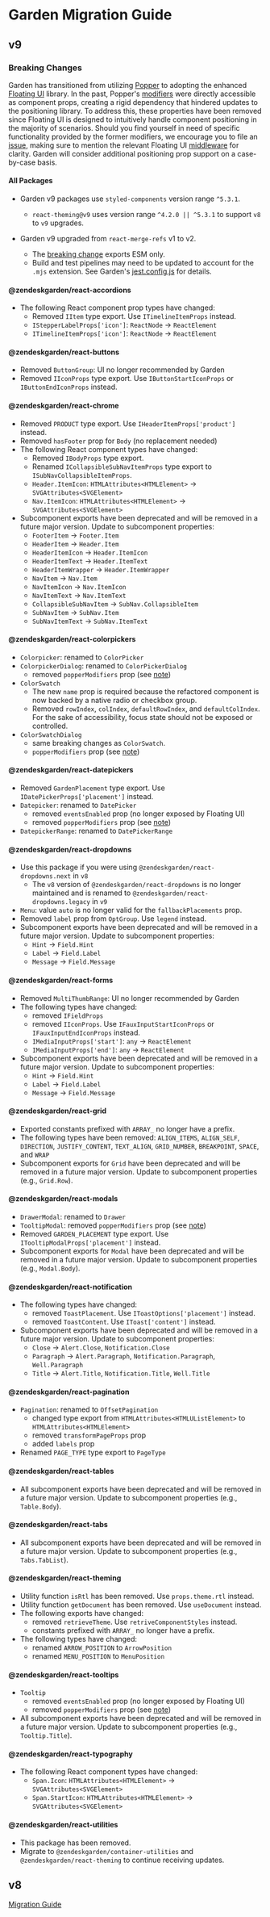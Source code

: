 # Garden Migration Guide

## v9

### Breaking Changes

Garden has transitioned from utilizing [Popper](https://popper.js.org/docs/) to
adopting the enhanced [Floating UI](https://floating-ui.com/) library. In the
past, Popper's [modifiers](https://popper.js.org/docs/v2/modifiers/) were
directly accessible as component props, creating a rigid dependency that
hindered updates to the positioning library. To address this, these properties
have been removed since Floating UI is designed to intuitively handle component
positioning in the majority of scenarios. Should you find yourself in need of
specific functionality provided by the former modifiers, we encourage you to
file an [issue](https://github.com/zendeskgarden/react-components/issues),
making sure to mention the relevant Floating UI
[middleware](https://floating-ui.com/docs/middleware) for clarity. Garden will
consider additional positioning prop support on a case-by-case basis.

#### All Packages

- Garden v9 packages use `styled-components` version range `^5.3.1`.

  - `react-theming@v9` uses version range `^4.2.0 || ^5.3.1` to support `v8` to `v9` upgrades.

- Garden v9 upgraded from `react-merge-refs` v1 to v2.
  - The [breaking
    change](https://github.com/gregberge/react-merge-refs/blob/main/CHANGELOG.md#200-2022-06-19)
    exports ESM only.
  - Build and test pipelines may need to be updated to account for the `.mjs`
    extension. See Garden's
    [jest.config.js](https://github.com/zendeskgarden/react-components/blob/c2aa97d1edccfa0578ee5655b543ca6635767fb9/utils/test/jest.config.js#L28-L30)
    for details.

#### @zendeskgarden/react-accordions

- The following React component prop types have changed:
  - Removed `IItem` type export. Use `ITimelineItemProps` instead.
  - `IStepperLabelProps['icon']`: `ReactNode` -> `ReactElement`
  - `ITimelineItemProps['icon']`: `ReactNode` -> `ReactElement`

#### @zendeskgarden/react-buttons

- Removed `ButtonGroup`: UI no longer recommended by Garden
- Removed `IIconProps` type export. Use `IButtonStartIconProps` or `IButtonEndIconProps` instead.

#### @zendeskgarden/react-chrome

- Removed `PRODUCT` type export. Use `IHeaderItemProps['product']` instead.
- Removed `hasFooter` prop for `Body` (no replacement needed)
- The following React component types have changed:
  - Removed `IBodyProps` type export.
  - Renamed `ICollapsibleSubNavItemProps` type export to `ISubNavCollapsibleItemProps`.
  - `Header.ItemIcon`: `HTMLAttributes<HTMLElement>` -> `SVGAttributes<SVGElement>`
  - `Nav.ItemIcon`: `HTMLAttributes<HTMLElement>` -> `SVGAttributes<SVGElement>`
- Subcomponent exports have been deprecated and will be removed in a future major version. Update
  to subcomponent properties:
  - `FooterItem` -> `Footer.Item`
  - `HeaderItem` -> `Header.Item`
  - `HeaderItemIcon` -> `Header.ItemIcon`
  - `HeaderItemText` -> `Header.ItemText`
  - `HeaderItemWrapper` -> `Header.ItemWrapper`
  - `NavItem` -> `Nav.Item`
  - `NavItemIcon` -> `Nav.ItemIcon`
  - `NavItemText` -> `Nav.ItemText`
  - `CollapsibleSubNavItem` -> `SubNav.CollapsibleItem`
  - `SubNavItem` -> `SubNav.Item`
  - `SubNavItemText` -> `SubNav.ItemText`

#### @zendeskgarden/react-colorpickers

- `Colorpicker`: renamed to `ColorPicker`
- `ColorpickerDialog`: renamed to `ColorPickerDialog`
  - removed `popperModifiers` prop (see [note](#breaking-changes))
- `ColorSwatch`
  - The new `name` prop is required because the refactored component is now
    backed by a native radio or checkbox group.
  - Removed `rowIndex`, `colIndex`, `defaultRowIndex`, and `defaultColIndex`.
    For the sake of accessibility, focus state should not be exposed or controlled.
- `ColorSwatchDialog`
  - same breaking changes as `ColorSwatch`.
  - `popperModifiers` prop (see [note](#breaking-changes))

#### @zendeskgarden/react-datepickers

- Removed `GardenPlacement` type export. Use `IDatePickerProps['placement']` instead.
- `Datepicker`: renamed to `DatePicker`
  - removed `eventsEnabled` prop (no longer exposed by Floating UI)
  - removed `popperModifiers` prop (see [note](#breaking-changes))
- `DatepickerRange`: renamed to `DatePickerRange`

#### @zendeskgarden/react-dropdowns

- Use this package if you were using `@zendeskgarden/react-dropdowns.next` in `v8`
  - The `v8` version of `@zendeskgarden/react-dropdowns` is no longer maintained and is
    renamed to `@zendeskgarden/react-dropdowns.legacy` in `v9`
- `Menu`: value `auto` is no longer valid for the `fallbackPlacements` prop.
- Removed `label` prop from `OptGroup`. Use `legend` instead.
- Subcomponent exports have been deprecated and will be removed in a future major version. Update
  to subcomponent properties:
  - `Hint` -> `Field.Hint`
  - `Label` -> `Field.Label`
  - `Message` -> `Field.Message`

#### @zendeskgarden/react-forms

- Removed `MultiThumbRange`: UI no longer recommended by Garden
- The following types have changed:
  - removed `IFieldProps`
  - removed `IIconProps`. Use `IFauxInputStartIconProps` or `IFauxInputEndIconProps` instead.
  - `IMediaInputProps['start']`: `any` -> `ReactElement`
  - `IMediaInputProps['end']`: `any` -> `ReactElement`
- Subcomponent exports have been deprecated and will be removed in a future major version. Update
  to subcomponent properties:
  - `Hint` -> `Field.Hint`
  - `Label` -> `Field.Label`
  - `Message` -> `Field.Message`

#### @zendeskgarden/react-grid

- Exported constants prefixed with `ARRAY_` no longer have a prefix.
- The following types have been removed: `ALIGN_ITEMS`, `ALIGN_SELF`, `DIRECTION`,
  `JUSTIFY_CONTENT`, `TEXT_ALIGN`, `GRID_NUMBER`, `BREAKPOINT`, `SPACE`, and `WRAP`
- Subcomponent exports for `Grid` have been deprecated and will be removed in a future major version.
  Update to subcomponent properties (e.g., `Grid.Row`).

#### @zendeskgarden/react-modals

- `DrawerModal`: renamed to `Drawer`
- `TooltipModal`: removed `popperModifiers` prop (see [note](#breaking-changes))
- Removed `GARDEN_PLACEMENT` type export. Use `ITooltipModalProps['placement']` instead.
- Subcomponent exports for `Modal` have been deprecated and will be removed in a future major version.
  Update to subcomponent properties (e.g., `Modal.Body`).

#### @zendeskgarden/react-notification

- The following types have changed:
  - removed `ToastPlacement`. Use `IToastOptions['placement']` instead.
  - removed `ToastContent`. Use `IToast['content']` instead.
- Subcomponent exports have been deprecated and will be removed in a future major version. Update
  to subcomponent properties:
  - `Close` -> `Alert.Close`, `Notification.Close`
  - `Paragraph` -> `Alert.Paragraph`, `Notification.Paragraph`, `Well.Paragraph`
  - `Title` -> `Alert.Title`, `Notification.Title`, `Well.Title`

#### @zendeskgarden/react-pagination

- `Pagination`: renamed to `OffsetPagination`
  - changed type export from `HTMLAttributes<HTMLUListElement>` to `HTMLAttributes<HTMLElement>`
  - removed `transformPageProps` prop
  - added `labels` prop
- Renamed `PAGE_TYPE` type export to `PageType`

#### @zendeskgarden/react-tables

- All subcomponent exports have been deprecated and will be removed in a future major version.
  Update to subcomponent properties (e.g., `Table.Body`).

#### @zendeskgarden/react-tabs

- All subcomponent exports have been deprecated and will be removed in a future major version.
  Update to subcomponent properties (e.g., `Tabs.TabList`).

#### @zendeskgarden/react-theming

- Utility function `isRtl` has been removed. Use `props.theme.rtl` instead.
- Utility function `getDocument` has been removed. Use `useDocument` instead.
- The following exports have changed:
  - removed `retrieveTheme`. Use `retriveComponentStyles` instead.
  - constants prefixed with `ARRAY_` no longer have a prefix.
- The following types have changed:
  - renamed `ARROW_POSITION` to `ArrowPosition`
  - renamed `MENU_POSITION` to `MenuPosition`

#### @zendeskgarden/react-tooltips

- `Tooltip`
  - removed `eventsEnabled` prop (no longer exposed by Floating UI)
  - removed `popperModifiers` prop (see [note](#breaking-changes))
- All subcomponent exports have been deprecated and will be removed in a future major version.
  Update to subcomponent properties (e.g., `Tooltip.Title`).

#### @zendeskgarden/react-typography

- The following React component types have changed:
  - `Span.Icon`: `HTMLAttributes<HTMLElement>` -> `SVGAttributes<SVGElement>`
  - `Span.StartIcon`: `HTMLAttributes<HTMLElement>` -> `SVGAttributes<SVGElement>`

#### @zendeskgarden/react-utilities

- This package has been removed.
- Migrate to `@zendeskgarden/container-utilities` and `@zendeskgarden/react-theming` to continue
  receiving updates.

## v8

[Migration Guide](https://github.com/zendeskgarden/react-components/blob/main/docs/migrations/v8.md)
